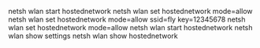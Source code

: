 netsh wlan start hostednetwork
netsh wlan set hostednetwork mode=allow
netsh wlan set hostednetwork mode=allow ssid=fly key=12345678
netsh wlan set hostednetwork mode=allow
netsh wlan start hostednetwork
netsh wlan show settings
netsh wlan show hostednetwork